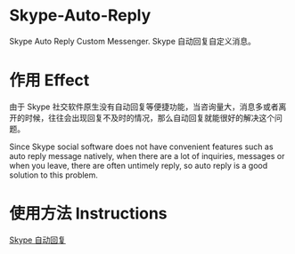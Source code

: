 # Skype-Auto-Reply
Skype Auto Reply Custom Messenger. Skype 自动回复自定义消息。

# 作用 Effect
由于 Skype 社交软件原生没有自动回复等便捷功能，当咨询量大，消息多或者离开的时候，往往会出现回复不及时的情况，那么自动回复就能很好的解决这个问题。

Since Skype social software does not have convenient features such as auto reply message natively, when there are a lot of inquiries, messages or when you leave, there are often untimely reply, so auto reply is a good solution to this problem.

# 使用方法 Instructions
[Skype 自动回复](https://dev-coco.github.io/post/Skype-Auto-Reply/)

